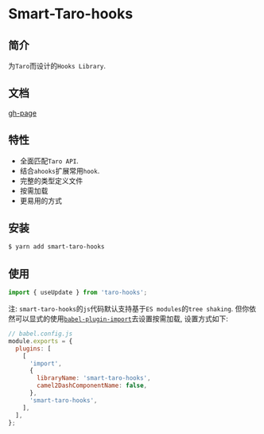 # Smart-Taro-hooks

## 简介

为`Taro`而设计的`Hooks Library`.

## 文档

[gh-page](https://sixstones.cn/smart-taro/)

## 特性

- 全面匹配`Taro API`.
- 结合`ahooks`扩展常用`hook`.
- 完整的类型定义文件
- 按需加载
- 更易用的方式

## 安装

```bash
$ yarn add smart-taro-hooks
```

## 使用

```jsx
import { useUpdate } from 'taro-hooks';
```

注: `smart-taro-hooks`的`js`代码默认支持基于`ES modules`的`tree shaking`. 但你依然可以显式的使用[`babel-plugin-import`](https://github.com/ant-design/babel-plugin-import)去设置按需加载, 设置方式如下:

```js
// babel.config.js
module.exports = {
  plugins: [
    [
      'import',
      {
        libraryName: 'smart-taro-hooks',
        camel2DashComponentName: false,
      },
      'smart-taro-hooks',
    ],
  ],
};
```
